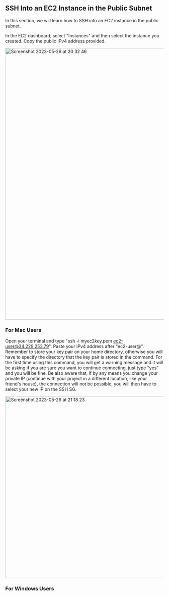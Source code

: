 ## SSH Into an EC2 Instance in the Public Subnet

In this section, we will learn how to SSH into an EC2 instance in the public subnet.

In the EC2 dashboard, select "Instances" and then select the instance you created. Copy the public IPv4 address provided.

<img width="860" alt="Screenshot 2023-05-26 at 20 32 46" src="https://github.com/leorickli/wordpress-aws/assets/106999054/2322cdbf-91de-4961-94c1-d084d649a754">

### For Mac Users

Open your terminal and type "ssh -i myec2key.pem ec2-user@34.229.253.79". Paste your IPv4 address after "ec2-user@". Remember to store your key pair on your home directory, otherwise you will have to specify the directory that the key pair is stored in the command. For the first time using this command, you will get a warning message and it will be asking if you are sure you want to continue connecting, just type "yes" and you will be fine. Be also aware that, if by any means you change your private IP (continue with your project in a different location, like your friend's house), the connection will not be possible, you will then have to select your new IP on the SSH SG.

<img width="576" alt="Screenshot 2023-05-26 at 21 18 23" src="https://github.com/leorickli/wordpress-aws/assets/106999054/ff1b2018-c258-456f-9639-1a8824cb305a">

### For Windows Users
